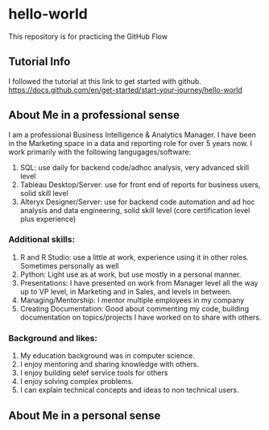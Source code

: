 # hello-world
This repository is for practicing the GitHub Flow

## Tutorial Info
I followed the tutorial at this link to get started with github.
https://docs.github.com/en/get-started/start-your-journey/hello-world 

## About Me in a professional sense
I am a professional Business Intelligence & Analytics Manager.
I have been in the Marketing space in a data and reporting role for over 5 years now.
I work primarily with the following langugages/software:
 1. SQL: use daily for backend code/adhoc analysis, very advanced skill level
 2. Tableau Desktop/Server: use for front end of reports for business users, solid skill level
 3. Alteryx Designer/Server: use for backend code automation and ad hoc analysis and data engineering, solid skill level (core certification level plus experience)
    
### Additional skills:
 1. R and R Studio: use a little at work, experience using it in other roles. Sometimes personally as well
 2. Python: Light use as at work, but use mostly in a personal manner.
 3. Presentations: I have presented on work from Manager level all the way up to VP level, in Marketing and in Sales, and levels in between.
 4. Managing/Mentorship: I mentor multiple employees in my company
 5. Creating Documentation: Good about commenting my code, building documentation on topics/projects I have worked on to share with others.
    
### Background and likes:
 1. My education background was in computer science.
 2. I enjoy mentoring and sharing knowledge with others.
 3. I enjoy building selef service tools for others
 4. I enjoy solving complex problems.
 5. I can explain technical concepts and ideas to non technical users.

## About Me in a personal sense



